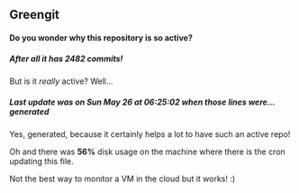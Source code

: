 ## Greengit

#### Do you wonder why this repository is so active?

##### After all it has 2482 commits!

But is it *really* active? Well...

##### Last update was on Sun May 26 at 06:25:02 when those lines were... generated

Yes, generated, because it certainly helps a lot to have such an active repo!

Oh and there was **56%** disk usage on the machine
where there is the cron updating this file.

Not the best way to monitor a VM in the cloud but it works! :)
